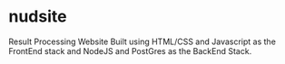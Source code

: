 # nudsite
Result Processing Website 
Built using HTML/CSS and Javascript as the FrontEnd stack and NodeJS and PostGres as the BackEnd Stack.
